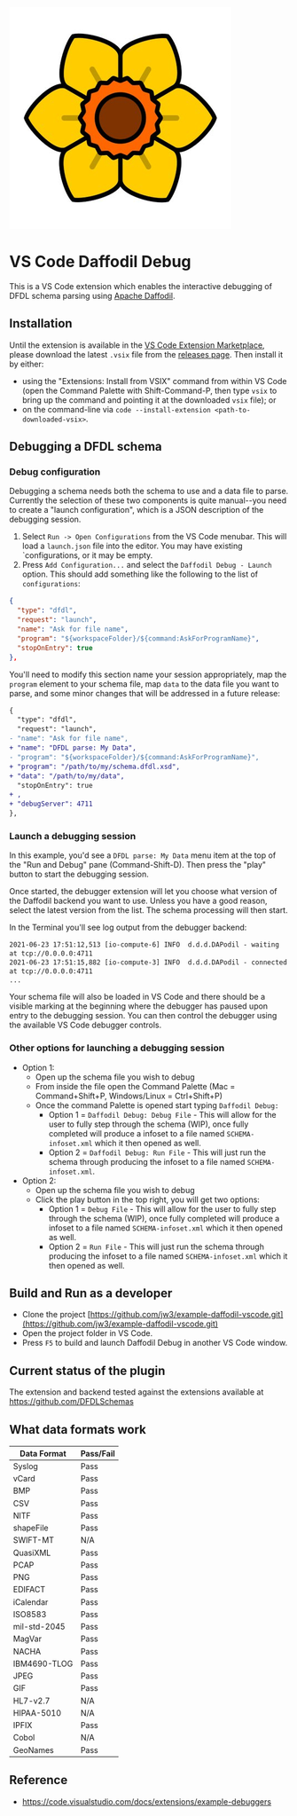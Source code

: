 ![Daffodil Debug](images/daffodil.jpg)

# VS Code Daffodil Debug

This is a VS Code extension which enables the interactive debugging of DFDL schema parsing using [Apache Daffodil](https://daffodil.apache.org/).

## Installation

Until the extension is available in the [VS Code Extension Marketplace](https://marketplace.visualstudio.com/vscode), please download the latest `.vsix` file from the [releases page](https://github.com/jw3/example-daffodil-vscode/releases). Then install it by either:
  * using the "Extensions: Install from VSIX" command from within VS Code (open the Command Palette with Shift-Command-P, then type `vsix` to bring up the command and pointing it at the downloaded `vsix` file); or
  * on the command-line via `code --install-extension <path-to-downloaded-vsix>`.

## Debugging a DFDL schema

### Debug configuration

Debugging a schema needs both the schema to use and a data file to parse. Currently the selection of these two components is quite manual--you need to create a "launch configuration", which is a JSON description of the debugging session.

1. Select `Run -> Open Configurations` from the VS Code menubar. This will load a `launch.json` file into the editor. You may have existing `configurations, or it may be empty.
2. Press `Add Configuration...` and select the `Daffodil Debug - Launch` option. This should add something like the following to the list of `configurations`:

```json
{
  "type": "dfdl",
  "request": "launch",
  "name": "Ask for file name",
  "program": "${workspaceFolder}/${command:AskForProgramName}",
  "stopOnEntry": true
},
```

You'll need to modify this section name your session appropriately, map the `program` element to your schema file, map `data` to the data file you want to parse, and some minor changes that will be addressed in a future release:

```diff
{
  "type": "dfdl",
  "request": "launch",
- "name": "Ask for file name",
+ "name": "DFDL parse: My Data",
- "program": "${workspaceFolder}/${command:AskForProgramName}",
+ "program": "/path/to/my/schema.dfdl.xsd",
+ "data": "/path/to/my/data",
  "stopOnEntry": true
+ ,
+ "debugServer": 4711
},
```

### Launch a debugging session

In this example, you'd see a `DFDL parse: My Data` menu item at the top of the "Run and Debug" pane (Command-Shift-D). Then press the "play" button to start the debugging session.

Once started, the debugger extension will let you choose what version of the Daffodil backend you want to use. Unless you have a good reason, select the latest version from the list. The schema processing will then start.

In the Terminal you'll see log output from the debugger backend:

```
2021-06-23 17:51:12,513 [io-compute-6] INFO  d.d.d.DAPodil - waiting at tcp://0.0.0.0:4711 
2021-06-23 17:51:15,882 [io-compute-3] INFO  d.d.d.DAPodil - connected at tcp://0.0.0.0:4711 
...
```

Your schema file will also be loaded in VS Code and there should be a visible marking at the beginning where the debugger has paused upon entry to the debugging session. You can then control the debugger using the available VS Code debugger controls.

### Other options for launching a debugging session
* Option 1:
  * Open up the schema file you wish to debug
  * From inside the file open the Command Palette (Mac = Command+Shift+P, Windows/Linux = Ctrl+Shift+P)
  * Once the command Palette is opened start typing `Daffodil Debug:`
    * Option 1 = `Daffodil Debug: Debug File` - This will allow for the user to fully step through the schema (WIP), once fully completed will produce a infoset to a file named `SCHEMA-infoset.xml` which it then opened as well.
    * Option 2 = `Daffodil Debug: Run File` - This will just run the schema through producing the infoset to a file named `SCHEMA-infoset.xml`.
* Option 2:
  * Open up the schema file you wish to debug
  * Click the play button in the top right, you will get two options:
    * Option 1 = `Debug File` - This will allow for the user to fully step through the schema (WIP), once fully completed will produce a infoset to a file named `SCHEMA-infoset.xml` which it then opened as well.
    * Option 2 = `Run File` - This will just run the schema through producing the infoset to a file named `SCHEMA-infoset.xml` which it then opened as well.

## Build and Run as a developer 

* Clone the project [https://github.com/jw3/example-daffodil-vscode.git](https://github.com/jw3/example-daffodil-vscode.git)
* Open the project folder in VS Code.
* Press `F5` to build and launch Daffodil Debug in another VS Code window.

## Current status of the plugin

The extension and backend tested against the extensions available at https://github.com/DFDLSchemas

## What data formats work


| Data Format  | Pass/Fail |
|--------------|-----------|
| Syslog       | Pass      |
| vCard        | Pass      |
| BMP          | Pass      |
| CSV          | Pass      |
| NITF         | Pass      |
| shapeFile    | Pass      |
| SWIFT-MT     | N/A       |
| QuasiXML     | Pass      |
| PCAP         | Pass      |
| PNG          | Pass      |
| EDIFACT      | Pass      |
| iCalendar    | Pass      |
| ISO8583      | Pass      |
| mil-std-2045 | Pass      |
| MagVar       | Pass      |
| NACHA        | Pass      |
| IBM4690-TLOG | Pass      |
| JPEG         | Pass      |
| GIF          | Pass      |
| HL7-v2.7     | N/A       |
| HIPAA-5010   | N/A       |
| IPFIX        | Pass      |
| Cobol        | N/A       |
| GeoNames     | Pass      |


## Reference
- https://code.visualstudio.com/docs/extensions/example-debuggers
